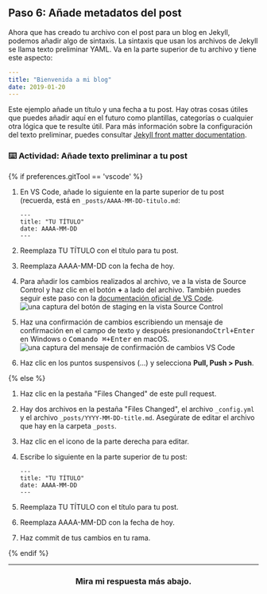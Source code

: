 ## Paso 6: Añade metadatos del post

Ahora que has creado tu archivo con el post para un blog en Jekyll, podemos añadir algo de sintaxis. La sintaxis que usan los archivos de Jekyll se llama texto preliminar YAML. Va en la parte superior de tu archivo y tiene este aspecto:

```yaml
---
title: "Bienvenida a mi blog"
date: 2019-01-20
---
```

Este ejemplo añade un título y una fecha a tu post. Hay otras cosas útiles que puedes añadir aquí en el futuro como plantillas, categorías o cualquier otra lógica que te resulte útil. Para más información sobre la configuración del texto preliminar, puedes consultar [Jekyll front matter documentation](https://jekyllrb.com/docs/frontmatter/).

### :keyboard: Actividad: Añade texto preliminar a tu post

{% if preferences.gitTool == 'vscode' %}

1. En VS Code, añade lo siguiente en la parte superior de tu post (recuerda, está en `_posts/AAAA-MM-DD-titulo.md`:

       ---
       title: "TU TÍTULO"
       date: AAAA-MM-DD
       ---

4. Reemplaza TU TÍTULO con el título para tu post.
5. Reemplaza AAAA-MM-DD con la fecha de hoy.
6. Para añadir los cambios realizados al archivo, ve a la vista de Source Control y haz clic en el botón **+** a lado del archivo. También puedes seguir este paso con la [documentación oficial de VS Code](https://code.visualstudio.com/docs/editor/versioncontrol#_commit).
      ![una captura del botón de staging en la vista Source  Control](https://user-images.githubusercontent.com/16547949/53641057-d5b8d100-3bfb-11e9-9b69-53b0661cd5cd.png)
1. Haz una confirmación de cambios escribiendo un mensaje de confirmación en el campo de texto y después presionando<kbd>Ctrl+Enter</kbd> en Windows o <kbd>Comando ⌘+Enter</kbd> en macOS.
      ![una captura del mensaje de confirmación de cambios VS Code](https://user-images.githubusercontent.com/16547949/53641276-698a9d00-3bfc-11e9-9b3d-01680fd01d7c.png)
1. Haz clic en los puntos suspensivos (...) y selecciona **Pull, Push > Push**.

{% else %}

1. Haz clic en la pestaña "Files Changed" de este pull request.
1. Hay dos archivos en la pestaña "Files Changed", el archivo `_config.yml` y el archivo `_posts/YYYY-MM-DD-title.md`. Asegúrate de editar el archivo que hay en la carpeta `_posts`. 
2. Haz clic en el icono de la parte derecha para editar.
3. Escribe lo siguiente en la parte superior de tu post:

       ---
       title: "TU TÍTULO"
       date: AAAA-MM-DD
       ---

4. Reemplaza TU TÍTULO con el título para tu post.
5. Reemplaza AAAA-MM-DD con la fecha de hoy.
6. Haz commit de tus cambios en tu rama.

{% endif %}

<hr>
<h3 align="center">Mira mi respuesta más abajo.</h3>

